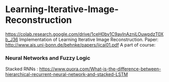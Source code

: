 # Learning-Iterative-Image-Reconstruction
https://colab.research.google.com/drive/1ceH0bv1C9ayInAzniLOuwpdzT0Xb_J36
Implementation of Learning Iterative Image Reconstruction. Paper: http://www.ais.uni-bonn.de/behnke/papers/ijcai01.pdf
A part of course:
###    Neural Networks and Fuzzy Logic 

Stacked RNNs : https://www.quora.com/What-is-the-difference-between-hierarchical-recurrent-neural-network-and-stacked-LSTM
